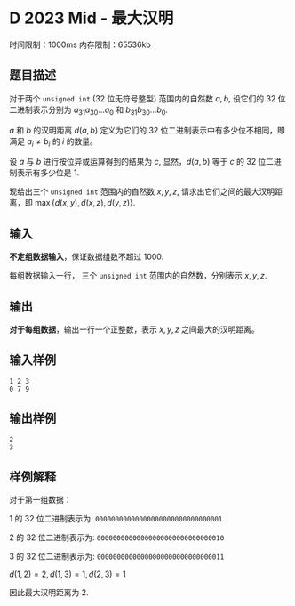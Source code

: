 # D 2023 Mid - 最大汉明

时间限制：1000ms 内存限制：65536kb

## 题目描述

对于两个 `unsigned int` (32 位无符号整型) 范围内的自然数 $a,b,$ 设它们的 32 位二进制表示分别为 $a_{31}a_{30}\ldots a_0$ 和 $b_{31}b_{30}\ldots b_0.$

$a$ 和 $b$ 的汉明距离 $d(a,b)$ 定义为它们的 32 位二进制表示中有多少位不相同，即满足 $a_i\neq b_i$ 的 $i$ 的数量。

设 $a$ 与 $b$ 进行按位异或运算得到的结果为 $c,$ 显然，$d(a,b)$ 等于 $c$ 的 32 位二进制表示有多少位是 $1.$

现给出三个 `unsigned int` 范围内的自然数 $x,y,z,$ 请求出它们之间的最大汉明距离，即 $\max\{d(x,y),d(x,z),d(y,z)\}.$

## 输入

**不定组数据输入**，保证数据组数不超过 $1000.$

每组数据输入一行， 三个 `unsigned int` 范围内的自然数，分别表示 $x,y,z.$

## 输出

**对于每组数据**，输出一行一个正整数，表示 $x,y,z$ 之间最大的汉明距离。

## 输入样例

```text
1 2 3
0 7 9
```

## 输出样例

```text
2
3
```

## 样例解释

对于第一组数据：

$1$ 的 32 位二进制表示为: `00000000000000000000000000000001`

$2$ 的 32 位二进制表示为: `00000000000000000000000000000010`

$3$ 的 32 位二进制表示为: `00000000000000000000000000000011`

$d(1,2)=2,d(1,3)=1,d(2,3)=1$

因此最大汉明距离为 $2.$
